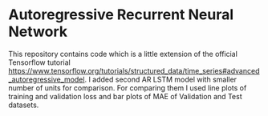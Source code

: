 # Autoregressive Recurrent Neural Network
This repository contains code which is a little extension of the official Tensorflow tutorial https://www.tensorflow.org/tutorials/structured_data/time_series#advanced_autoregressive_model.
I added second AR LSTM model with smaller number of units for comparison. For comparing them I used line plots of training and validation loss and bar plots of MAE of Validation and Test datasets. 
